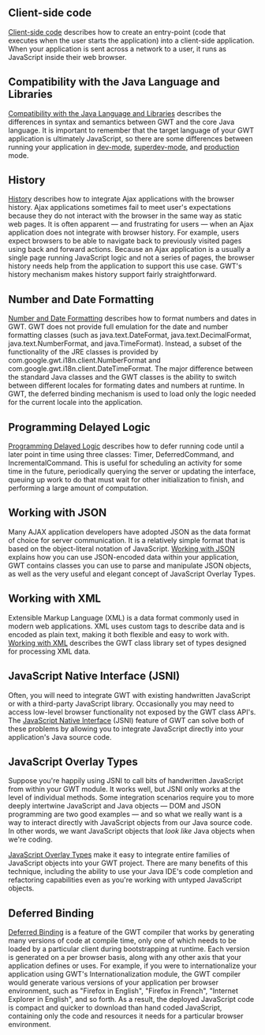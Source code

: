 <h2 id="DevGuideClientSide">Client-side code</h2>

<p><a href="DevGuideCodingBasicsClient.html">Client-side code</a> describes how to create an entry-point (code that executes when the user starts the application) into a client-side application.
When your application is sent across a network to a user, it runs as JavaScript inside their web browser. </p>


<h2 id="DevGuideJavaCompatibility">Compatibility with the Java Language and Libraries</h2>

<p><a href="DevGuideCodingBasicsCompatibility.html">Compatibility with the Java Language and Libraries</a> describes the differences in syntax and semantics between GWT and the core Java language.  It is important to remember that the target language of your GWT application is ultimately JavaScript, so there are some differences between running your application in <a href='DevGuideCompilingAndDebugging.html#DevGuideDevMode'>dev-mode</a>, <a href='../../articles/superdevmode.html'>superdev-mode</a>, and <a href='DevGuideCompilingAndDebugging.html#DevGuideProdMode'>production</a> mode. </p>


<h2 id="DevGuideHistory">History</h2>

<p><a href="DevGuideCodingBasicsHistory.html">History</a> describes how to integrate Ajax applications with the browser history.  Ajax applications sometimes fail to meet user's expectations because they do not interact with the browser in the same way as static web pages. It is often apparent &mdash; and
frustrating for users &mdash; when an Ajax application does not integrate with browser history. For example, users expect browsers to be able to navigate back to previously visited pages
using back and forward actions. Because an Ajax application is a usually a single page running JavaScript logic and not a series of pages, the browser history needs help from the
application to support this use case.  GWT's history mechanism makes history support fairly straightforward.</p>


<h2 id="DevGuideDateAndNumberFormat">Number and Date Formatting</h2>

<p><a href="DevGuideCodingBasicsFormatting.html">Number and Date Formatting</a> describes how to format numbers and dates in GWT.  GWT does not provide full emulation for the date and number formatting classes (such as java.text.DateFormat, java.text.DecimalFormat, java.text.NumberFormat, and java.TimeFormat). Instead, a subset of the functionality of the JRE classes is provided by com.google.gwt.i18n.client.NumberFormat and com.google.gwt.i18n.client.DateTimeFormat.  The major difference between the standard Java classes and the GWT classes is the ability to switch between different locales for formating dates and numbers at runtime. In GWT, the deferred binding mechanism is used to load only the logic needed for the current locale into the application.</p>


<h2 id="DevGuideDeferredCommand">Programming Delayed Logic</h2>

<p><a href="DevGuideCodingBasicsDelayed.html">Programming Delayed Logic</a> describes how to defer running code until a later point in time using three classes: Timer, DeferredCommand, and IncrementalCommand.  This is useful for scheduling an activity for some time in the future, periodically querying the server or updating the interface, queuing up work to do that must wait for other initialization to finish, and performing a large amount of computation.
</ul>


<h2 id="DevGuideJSON">Working with JSON</h2>

<p>Many AJAX application developers have adopted JSON as the data format of choice for server communication. It is a relatively simple format that is based on the object-literal notation of JavaScript. <a href="DevGuideCodingBasicsJSON.html">Working with JSON</a> explains how you can use JSON-encoded data within your application, GWT contains classes you can use to parse and manipulate JSON objects, as well as the very useful and elegant concept of JavaScript Overlay Types.</p>


<h2 id="DevGuideXML">Working with XML</h2>

<p>Extensible Markup Language (XML) is a data format commonly used in modern web applications. XML uses custom tags to describe
data and is encoded as plain text, making it both flexible and easy to work with.  <a href="DevGuideCodingBasicsXML.html">Working with XML</a> describes the GWT class library set of types designed for processing XML data.</p>


<h2 id="DevGuideJavaScriptNativeInterface">JavaScript Native Interface (JSNI)</h2>

<p>Often, you will need to integrate GWT with existing handwritten JavaScript or with a third-party JavaScript library. Occasionally you may need to access low-level browser functionality not exposed by the GWT class API's. The <a href="DevGuideCodingBasicsJSNI.html">JavaScript Native Interface</a> (JSNI) feature of GWT can solve both of these problems by allowing you to integrate JavaScript directly into your application's Java source code.</p>


<h2 id="DevGuideOverlayTypes">JavaScript Overlay Types</h2>

<p>Suppose you're happily using JSNI to call bits of handwritten JavaScript from within your GWT module. It works well, but JSNI only works at the level of individual methods. Some integration scenarios require you to more deeply intertwine JavaScript and Java objects &mdash; DOM and JSON programming are two good examples &mdash; and so what we really want is a way to interact directly with JavaScript objects from our Java source code. In other words, we want JavaScript objects that <i>look like</i> Java objects when we're coding.</p>

<p><a href="DevGuideCodingBasicsOverlay.html">JavaScript Overlay Types</a> make it easy to integrate entire families of JavaScript objects into your GWT project. There are many benefits of this technique, including the ability to use your Java IDE's code completion and refactoring capabilities even as you're working with untyped JavaScript objects.</p>


<h2 id="DevGuideDeferredBinding">Deferred Binding</h2>

<p><a href="DevGuideCodingBasicsDeferred.html">Deferred Binding</a> is a feature of the GWT compiler that works by generating many versions of code at compile time, only one of which needs to be loaded by a particular client
during bootstrapping at runtime. Each version is generated on a per browser basis, along with any other axis that your application defines or uses. For example, if you were to internationalize your application using GWT's Internationalization module, the GWT compiler would generate various versions of your application per browser environment, such as &quot;Firefox in English&quot;, &quot;Firefox in French&quot;, &quot;Internet Explorer in English&quot;, and so forth. As a result, the deployed JavaScript code is compact and quicker to download than hand coded JavaScript, containing only the code and resources it needs for a particular browser environment.</p>

